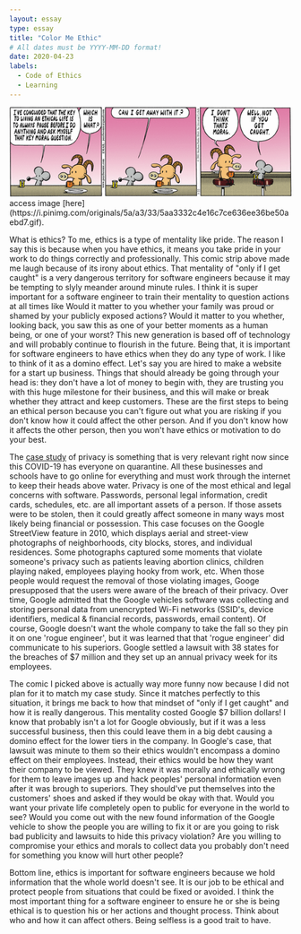 ```yaml
---
layout: essay
type: essay
title: "Color Me Ethic"
# All dates must be YYYY-MM-DD format!
date: 2020-04-23
labels:
  - Code of Ethics
  - Learning
---
```


<img class="ui medium left floated image" src="../images/comic.png">
access image [here](https://i.pinimg.com/originals/5a/a3/33/5aa3332c4e16c7ce636ee36be50aebd7.gif).

What is ethics? To me, ethics is a type of mentality like pride.  The reason I say this is because when you have ethics, it means you take pride in your work to do things correctly and professionally.  This comic strip above made me laugh because of its irony about ethics.  That mentality of "only if I get caught" is a very dangerous territory for software engineers because it may be tempting to slyly meander around minute rules.  I think it is super important for a software engineer to train their mentality to question actions at all times like Would it matter to you whether your family was proud or shamed by your publicly exposed actions? Would it matter to you whether, looking back, you saw this as one of your better moments as a human being, or one of your worst? This new generation is based off of technology and will probably continue to flourish in the future.  Being that, it is important for software engineers to have ethics when they do any type of work.  I like to think of it as a domino effect.  Let's say you are hired to make a website for a start up business.  Things that should already be going through your head is: they don't have a lot of money to begin with, they are trusting you with this huge milestone for their business, and this will make or break whether they attract and keep customers.  These are the first steps to being an ethical person because you can't figure out what you are risking if you don't know how it could affect the other person.  And if you don't know how it affects the other person, then you won't have ethics or motivation to do your best.  

The [case study](http://courses.ics.hawaii.edu/ics314s20/morea/ethics/experience-se-ethics-case-study-privacy.html) of privacy is something that is very relevant right now since this COVID-19 has everyone on quarantine.  All these businesses and schools have to go online for everything and must work through the internet to keep their heads above water.  Privacy is one of the most ethical and legal concerns with software.  Passwords, personal legal information, credit cards, schedules, etc. are all important assets of a person.  If those assets were to be stolen, then it could greatly affect someone in many ways most likely being financial or possession.  This case focuses on the Google StreetView feature in 2010, which displays aerial and street-view photographs of neighborhoods, city blocks, stores, and individual residences.  Some photographs captured some moments that violate someone's privacy such as patients leaving abortion clinics, children playing naked, employees playing hooky from work, etc.  When those people would request the removal of those violating images, Googe presupposed that the users were aware of the breach of their privacy.  Over time, Google admitted that the Google vehicles software was collecting and storing personal data from unencrypted Wi-Fi networks (SSID's, device identifiers, medical & financial records, passwords, email content).  Of course, Google doesn't want the whole company to take the fall so they pin it on one 'rogue engineer', but it was learned that that 'rogue engineer' did communicate to his superiors.  Google settled a lawsuit with 38 states for the breaches of $7 million and they set up an annual privacy week for its employees.  

The comic I picked above is actually way more funny now because I did not plan for it to match my case study.  Since it matches perfectly to this situation, it brings me back to how that mindset of "only if I get caught" and how it is really dangerous.  This mentality costed Google $7 billion dollars!  I know that probably isn't a lot for Google obviously, but if it was a less successful business, then this could leave them in a big debt causing a domino effect for the lower tiers in the company.  In Google's case, that lawsuit was minute to them so their ethics wouldn't encompass a domino effect on their employees.  Instead, their ethics would be how they want their company to be viewed.  They knew it was morally and ethically wrong for them to leave images up and hack peoples' personal information even after it was brough to superiors.  They should've put themselves into the customers' shoes and asked if they would be okay with that.  Would you want your private life completely open to public for everyone in the world to see?  Would you come out with the new found information of the Google vehicle to show the people you are willing to fix it or are you going to risk bad publicity and lawsuits to hide this privacy violation?  Are you willing to compromise your ethics and morals to collect data you probably don't need for something you know will hurt other people?  

Bottom line, ethics is important for software engineers because we hold information that the whole world doesn't see.  It is our job to be ethical and protect people from situations that could be fixed or avoided.  I think the most important thing for a software engineer to ensure he or she is being ethical is to question his or her actions and thought process.  Think about who and how it can affect others.  Being selfless is a good trait to have. 
